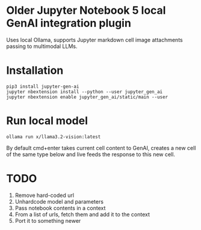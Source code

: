 # Older Jupyter Notebook 5 local GenAI integration plugin

Uses local Ollama, supports Jupyter markdown cell image attachments passing to multimodal LLMs.

# Installation

    pip3 install jupyter-gen-ai
    jupyter nbextension install --python --user jupyter_gen_ai
    jupyter nbextension enable jupyter_gen_ai/static/main --user

# Run local model

    ollama run x/llama3.2-vision:latest

By default cmd+enter takes current cell content to GenAI, creates a new cell of the same type below
and live feeds the response to this new cell.

# TODO

1. Remove hard-coded url
2. Unhardcode model and parameters
2. Pass notebook contents in a context
3. From a list of urls, fetch them and add it to the context
4. Port it to something newer
